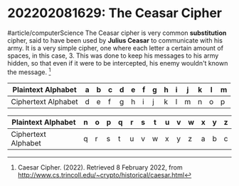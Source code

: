 # 202202081629: The Ceasar Cipher
#article/computerScience 
The Ceasar cipher is very common **substitution** cipher, said to have been used by **Julius Ceasar** to communicate with his army. It is a very simple cipher, one where each letter a certain amount of spaces, in this case, 3. This was done to keep his messages to his army hidden, so that even if it were to be intercepted, his enemy wouldn't known the message. [^1]

Plaintext Alphabet | a | b | c | d | e | f | g | h | i | j | k | l | m 
--- | --- | --- | --- | --- | --- | --- | --- | --- | --- | --- | --- | --- | ---
Ciphertext Alphabet | d | e | f | g | h | i | j | k | l | m | n | o | p  

Plaintext Alphabet| n | o | p | q | r | s | t | u | v | w | x | y | z
--- | --- | --- | --- | --- | --- | --- | --- | --- | --- | --- | --- | --- | ---
Ciphertext Alphabet | q | r | s | t | u | v | w | x | y | z | a | b | c

[^1]: Caesar Cipher. (2022). Retrieved 8 February 2022, from http://www.cs.trincoll.edu/~crypto/historical/caesar.html
